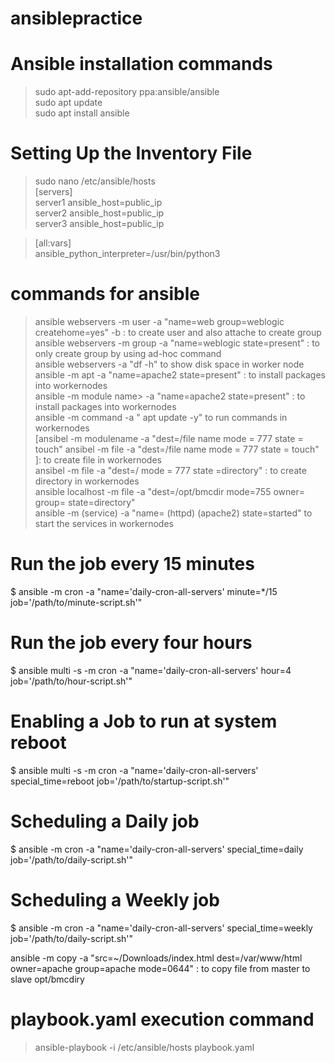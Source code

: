 # ansiblepractice

# Ansible installation commands
> sudo apt-add-repository ppa:ansible/ansible <br>
> sudo apt update <br>
> sudo apt install ansible

# Setting Up the Inventory File
> sudo nano /etc/ansible/hosts <br>
> [servers] <br>
> server1 ansible_host=public_ip <br>
> server2 ansible_host=public_ip <br>
> server3 ansible_host=public_ip

> [all:vars] <br>
> ansible_python_interpreter=/usr/bin/python3

# commands for ansible
> ansible webservers -m user -a "name=web group=weblogic createhome=yes" -b : to create user and also attache to create group <br>
> ansible webservers -m group -a "name=weblogic state=present"  : to only create group by using ad-hoc command <br>
> ansible webservers -a "df -h"  to show disk space in worker node <br>
> ansible <group> -m apt -a "name=apache2 state=present"  : to install packages into workernodes <br>
> ansible <group  name> -m module name> -a "name=apache2 state=present"  : to install packages into workernodes <br>
> ansible <group> -m command -a " apt update -y"  to run commands in workernodes <br>
> [ansibel<grup> -m modulename -a "dest=/file name mode = 777 state = touch" ansibel<grup> -m file -a "dest=/file name mode = 777 state = touch"  ]: to create file in workernodes <br>
> ansibel<grup> -m file -a "dest=/<directoryname> mode = 777 state =directory"  : to create directory in workernodes <br>
> ansible localhost -m file -a "dest=/opt/bmcdir mode=755 owner=<server name> group=<server name> state=directory" <br>
> ansible <group>  -m <modulename> (service) -a "name=<server name > (httpd) (apache2) state=started"  to start the services in workernodes

#  Run the job every 15 minutes
$ ansible <groupname> -m cron -a "name='daily-cron-all-servers' minute=*/15 
job='/path/to/minute-script.sh'"



# Run the job every four hours
$ ansible multi -s -m cron -a "name='daily-cron-all-servers' hour=4 
job='/path/to/hour-script.sh'"


# Enabling a Job to run at system reboot
$ ansible multi -s -m cron -a "name='daily-cron-all-servers' special_time=reboot 
job='/path/to/startup-script.sh'"


# Scheduling a Daily job
$ ansible <groupname> -m cron -a "name='daily-cron-all-servers' special_time=daily 
job='/path/to/daily-script.sh'"


# Scheduling a Weekly job
$ ansible <groupname> -m cron -a "name='daily-cron-all-servers' special_time=weekly 
job='/path/to/daily-script.sh'"

ansible <testserver> -m copy -a "src=~/Downloads/index.html dest=/var/www/html owner=apache group=apache mode=0644"  : to copy file from master to slave opt/bmcdiry
 


# playbook.yaml execution command
>ansible-playbook -i /etc/ansible/hosts playbook.yaml
